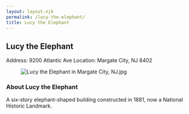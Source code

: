 ```yaml
---
layout: layout.njk
permalink: /lucy-the-elephant/
title: Lucy the Elephant
---
```


<article class="attraction-detail container">
  <h2>Lucy the Elephant</h2>
  <div class="attraction-meta">
    <span class="address">Address: 9200 Atlantic Ave</span>
    <span class="location">Location: Margate City, NJ 8402</span>
  </div>
  <figure class="attraction-image">
    <img src="https://upload.wikimedia.org/wikipedia/commons/2/2b/Lucy_the_Elephant_in_Margate_City%2C_NJ.jpg?v=1743430669967" alt="Lucy the Elephant in Margate City, NJ.jpg" loading="lazy">
  </figure>
  <div class="attraction-description">
    <h3>About Lucy the Elephant</h3>
    <p>A six-story elephant-shaped building constructed in 1881, now a National Historic Landmark.</p>
  </div>
  
</article>